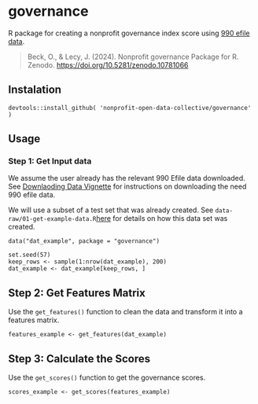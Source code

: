 # governance

R package for creating a nonprofit governance index score using [990 efile data](https://nccs.urban.org/nccs/datasets/efile/). 

> Beck, O., & Lecy, J. (2024). Nonprofit governance Package for R. Zenodo. https://doi.org/10.5281/zenodo.10781066


## Instalation

```
devtools::install_github( 'nonprofit-open-data-collective/governance' )
```

## Usage 

### Step 1: Get Input data 

We assume the user already has the relevant 990 Efile data downloaded. See [Downlaoding Data Vignette](doc/articles/download-data.html) for instructions on downloading the need 990 efile data.

We will use a subset of a test set that was already created. See `data-raw/01-get-example-data.R`[here](https://github.com/Nonprofit-Open-Data-Collective/governance/blob/main/data-raw/01-get-example-data.R) for details on how this data set was created. 

```
data("dat_example", package = "governance")

set.seed(57)
keep_rows <- sample(1:nrow(dat_example), 200)
dat_example <- dat_example[keep_rows, ]

```

## Step 2: Get Features Matrix 

Use the `get_features()` function to clean the data and transform it into a features matrix. 

```
features_example <- get_features(dat_example)
```


## Step 3: Calculate the Scores 

Use the `get_scores()` function to get the governance scores. 

```
scores_example <- get_scores(features_example)
```
